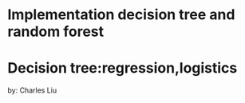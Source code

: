 #  Implementation decision tree and random forest

# Decision tree:regression,logistics

by: Charles Liu